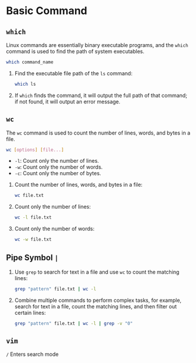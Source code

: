 # Basic Command

## `which`

Linux commands are essentially binary executable programs, and the `which` command is used to find the path of system executables.

```bash
which command_name
```

1. Find the executable file path of the `ls` command:
   ```bash
   which ls
   ```

2. If `which` finds the command, it will output the full path of that command; if not found, it will output an error message.

## `wc`

The `wc` command is used to count the number of lines, words, and bytes in a file.

```bash
wc [options] [file...]
```

- `-l`: Count only the number of lines.
- `-w`: Count only the number of words.
- `-c`: Count only the number of bytes.

1. Count the number of lines, words, and bytes in a file:
   ```bash
   wc file.txt
   ```

2. Count only the number of lines:
   ```bash
   wc -l file.txt
   ```

3. Count only the number of words:
   ```bash
   wc -w file.txt
   ```

## Pipe Symbol `|`

1. Use `grep` to search for text in a file and use `wc` to count the matching lines:
   ```bash
   grep "pattern" file.txt | wc -l
   ```

2. Combine multiple commands to perform complex tasks, for example, search for text in a file, count the matching lines, and then filter out certain lines:
   ```bash
   grep "pattern" file.txt | wc -l | grep -v "0"
   ```

## `vim`

`/` Enters search mode